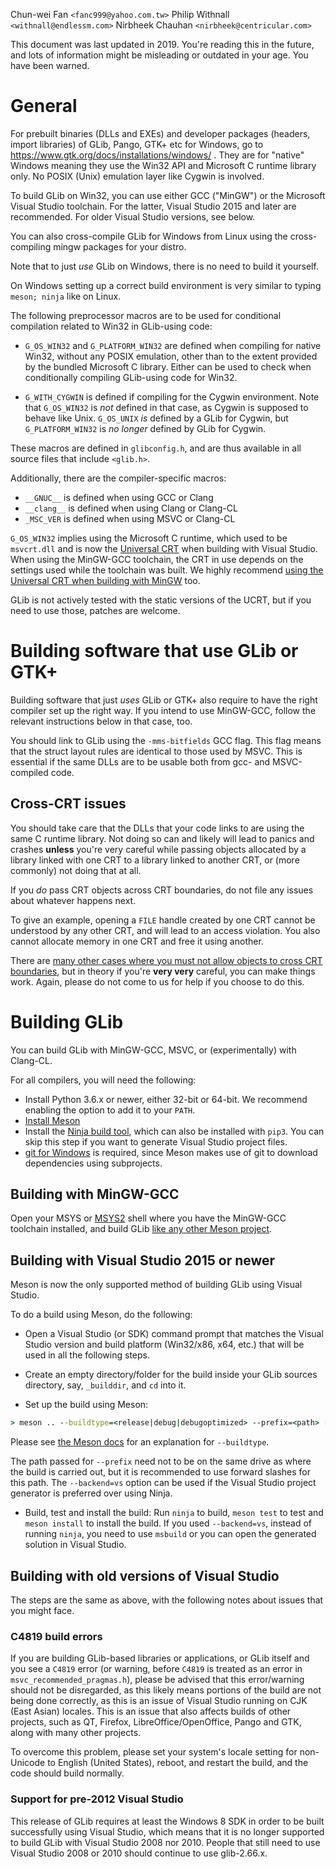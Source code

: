 Chun-wei Fan `<fanc999@yahoo.com.tw>`
Philip Withnall `<withnall@endlessm.com>`
Nirbheek Chauhan `<nirbheek@centricular.com>`

This document was last updated in 2019. You're reading this in the future, and
lots of information might be misleading or outdated in your age. You have been
warned.

# General

For prebuilt binaries (DLLs and EXEs) and developer packages (headers,
import libraries) of GLib, Pango, GTK+ etc for Windows, go to
https://www.gtk.org/docs/installations/windows/ . They are for "native"
Windows meaning they use the Win32 API and Microsoft C runtime library
only. No POSIX (Unix) emulation layer like Cygwin is involved.

To build GLib on Win32, you can use either GCC ("MinGW") or the Microsoft
Visual Studio toolchain. For the latter, Visual Studio 2015 and later are
recommended. For older Visual Studio versions, see below.

You can also cross-compile GLib for Windows from Linux using the
cross-compiling mingw packages for your distro.

Note that to just *use* GLib on Windows, there is no need to build it
yourself.

On Windows setting up a correct build environment is very similar to typing
`meson; ninja` like on Linux.

The following preprocessor macros are to be used for conditional
compilation related to Win32 in GLib-using code:

- `G_OS_WIN32` and `G_PLATFORM_WIN32` are defined when compiling for native
  Win32, without any POSIX emulation, other than to the extent provided by
  the bundled Microsoft C library.  Either can be used to check when
  conditionally compiling GLib-using code for Win32.

- `G_WITH_CYGWIN` is defined if compiling for the Cygwin
  environment. Note that `G_OS_WIN32` is *not* defined in that case, as
  Cygwin is supposed to behave like Unix. `G_OS_UNIX` *is* defined by a GLib
  for Cygwin, but `G_PLATFORM_WIN32` is *no longer* defined by GLib for
  Cygwin.

These macros are defined in `glibconfig.h`, and are thus available in
all source files that include `<glib.h>`.

Additionally, there are the compiler-specific macros:
- `__GNUC__` is defined when using GCC or Clang
- `__clang__` is defined when using Clang or Clang-CL
- `_MSC_VER` is defined when using MSVC or Clang-CL

`G_OS_WIN32` implies using the Microsoft C runtime, which used to be
`msvcrt.dll` and is now the [Universal CRT](https://docs.microsoft.com/en-us/cpp/c-runtime-library/crt-library-features?view=vs-2015)
when building with Visual Studio. When using the MinGW-GCC toolchain, the CRT
in use depends on the settings used while the toolchain was built. We highly
recommend [using the Universal CRT when building with
MinGW](https://mingwpy.github.io/ucrt.html) too.

GLib is not actively tested with the static versions of the UCRT, but if you
need to use those, patches are welcome.

# Building software that use GLib or GTK+

Building software that just *uses* GLib or GTK+ also require to have
the right compiler set up the right way. If you intend to use MinGW-GCC,
follow the relevant instructions below in that case, too.

You should link to GLib using the `-mms-bitfields` GCC flag. This flag means
that the struct layout rules are identical to those used by MSVC. This is
essential if the same DLLs are to be usable both from gcc- and MSVC-compiled
code.

## Cross-CRT issues

You should take care that the DLLs that your code links to are using the same
C runtime library. Not doing so can and likely will lead to panics and crashes
**unless** you're very careful while passing objects allocated by a library
linked with one CRT to a library linked to another CRT, or (more commonly) not
doing that at all.

If you *do* pass CRT objects across CRT boundaries, do not file any issues
about whatever happens next.

To give an example, opening a `FILE` handle created by one CRT cannot be
understood by any other CRT, and will lead to an access violation. You also
cannot allocate memory in one CRT and free it using another.

There are [many other cases where you must not allow objects to cross CRT boundaries](https://docs.microsoft.com/en-us/cpp/c-runtime-library/potential-errors-passing-crt-objects-across-dll-boundaries?view=vs-2019),
but in theory if you're **very very** careful, you can make things work. Again,
please do not come to us for help if you choose to do this.

# Building GLib

You can build GLib with MinGW-GCC, MSVC, or (experimentally) with Clang-CL.

For all compilers, you will need the following:

- Install Python 3.6.x or newer, either 32-bit or 64-bit. We recommend enabling
  the option to add it to your `PATH`.
- [Install Meson](https://mesonbuild.com/Getting-meson.html)
- Install the [Ninja build tool](https://github.com/ninja-build/ninja/releases), which can also be
  installed with `pip3`. You can skip this step if you want to generate Visual
  Studio project files.
- [git for Windows](https://gitforwindows.org/) is required, since Meson makes
  use of git to download dependencies using subprojects.

## Building with MinGW-GCC

Open your MSYS or [MSYS2](https://www.msys2.org/) shell where you have the
MinGW-GCC toolchain installed, and build GLib [like any other Meson
project](https://mesonbuild.com/Quick-guide.html#compiling-a-meson-project).

## Building with Visual Studio 2015 or newer

Meson is now the only supported method of building GLib using Visual Studio.

To do a build using Meson, do the following:

- Open a Visual Studio (or SDK) command prompt that matches the Visual Studio
  version and build platform (Win32/x86, x64, etc.) that will be used in all
  the following steps.

- Create an empty directory/folder for the build inside your GLib sources
  directory, say, `_builddir`, and `cd` into it.

- Set up the build using Meson:

```cmd
> meson .. --buildtype=<release|debug|debugoptimized> --prefix=<path> [--backend=vs]
```

 Please see [the Meson docs](https://mesonbuild.com/Builtin-options.html#core-options)
 for an explanation for `--buildtype`.

 The path passed for `--prefix` need not to be on the same drive as where the
 build is carried out, but it is recommended to use forward slashes for this
 path.  The `--backend=vs` option can be used if the Visual Studio project
 generator is preferred over using Ninja.

- Build, test and install the build:
  Run `ninja` to build, `meson test` to test and `meson install` to install the
  build. If you used `--backend=vs`, instead of running `ninja`, you need to
  use `msbuild` or you can open the generated solution in Visual Studio.

## Building with old versions of Visual Studio

The steps are the same as above, with the following notes about issues that you might face.

### C4819 build errors

If you are building GLib-based libraries or applications, or GLib itself
and you see a `C4819` error (or warning, before `C4819` is treated as an error
in `msvc_recommended_pragmas.h`), please be advised that this error/warning should
not be disregarded, as this likely means portions of the build are not being
done correctly, as this is an issue of Visual Studio running on CJK (East Asian)
locales.  This is an issue that also affects builds of other projects, such as
QT, Firefox, LibreOffice/OpenOffice, Pango and GTK, along with many other projects.

To overcome this problem, please set your system's locale setting for non-Unicode to
English (United States), reboot, and restart the build, and the code should build
normally.

### Support for pre-2012 Visual Studio

This release of GLib requires at least the Windows 8 SDK in order to be built
successfully using Visual Studio, which means that it is no longer supported to
build GLib with Visual Studio 2008 nor 2010.  People that still need to use
Visual Studio 2008 or 2010 should continue to use glib-2.66.x.
